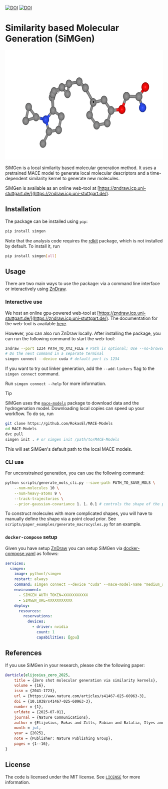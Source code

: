 [![DOI](https://img.shields.io/badge/arXiv-2402.08708-red)](https://arxiv.org/abs/2402.08708) [![DOI](https://zenodo.org/badge/593278428.svg)](https://zenodo.org/badge/latestdoi/593278428)

# Similarity based Molecular Generation (SiMGen)

<a href="https://zndraw.icp.uni-stuttgart.de">
    <img src="banner_animation.gif" height="350"/>
</a>

SiMGen is a local similarity based molecular generation method. It uses a pretrained MACE model to generate local molecular descriptors and a time-dependent similarity kernel to generate new molecules.

SiMGen is available as an online web-tool at [https://zndraw.icp.uni-stuttgart.de/](https://zndraw.icp.uni-stuttgart.de/).

## Installation

The package can be installed using `pip`:

```sh
pip install simgen
```

Note that the analysis code requires the [rdkit](https://github.com/rdkit/rdkit) package, which is not installed by default. To install it, run

```sh
pip install simgen[all]
```

## Usage

There are two main ways to use the package: via a command line interface or interactively using [ZnDraw](https://github.com/zincware/ZnDraw/).

### Interactive use

We host an online gpu-powered web-tool at [https://zndraw.icp.uni-stuttgart.de/](https://zndraw.icp.uni-stuttgart.de/). The documentation for the web-tool is available [here](https://RokasEl.github.io/simgen/).

However, you can also run ZnDraw locally. After installing the package, you can run the following command to start the web-tool:

```sh
zndraw --port 1234 PATH_TO_XYZ_FILE # Path is optional; Use --no-browser for remote servers
# Do the next command in a separate terminal
simgen connect --device cuda # default port is 1234
```

If you want to try out linker generation, add the `--add-linkers` flag to the `simgen connect` command.

Run `simgen connect --help` for more information.

> [!TIP]
> SiMGen uses the [`mace-models`](https://github.com/RokasEl/MACE-Models) package to download data and the hydrogenation model. Downloading local copies can speed up your workflow. To do so, run
> ```sh
> git clone https://github.com/RokasEl/MACE-Models
> cd MACE-Models
> dvc pull
> simgen init . # or simgen init /path/to/MACE-Models
> ```
> This will set SiMGen's default path to the local MACE models.


### CLI use

For unconstrained generation, you can use the following command:

```sh
python scripts/generate_mols_cli.py --save-path PATH_TO_SAVE_MOLS \
    --num-molecules 10 \
    --num-heavy-atoms 9 \
    --track-trajectories \
    --prior-gaussian-covariance 1. 1. 0.1 # controls the shape of the prior
```

To construct molecules with more complicated shapes, you will have to manually define the shape via a point cloud prior. See `scripts/paper_examples/generate_macrocycles.py` for an example.

### `docker-compose` setup
Given you have setup [ZnDraw](https://github.com/zincware/ZnDraw) you can setup SiMGen via [docker-compose.yaml](https://docs.docker.com/compose/) as follows:

```yaml
services:
  simgen:
    image: pythonf/simgen
    restart: always
    command: simgen connect --device "cuda" --mace-model-name "medium_spice" --reference-data-name "simgen_reference_data_medium" --path . --hydrogenation-model-name hydromace_spice_only
    environment:
      - SIMGEN_AUTH_TOKEN=XXXXXXXXXXX
      - SIMGEN_URL=XXXXXXXXXXX
    deploy:
      resources:
        reservations:
          devices:
            - driver: nvidia
              count: 1
              capabilities: [gpu]
```

## References

If you use SiMGen in your research, please cite the following paper:

```bibtex
@article{elijosius_zero_2025,
	title = {Zero shot molecular generation via similarity kernels},
	volume = {16},
	issn = {2041-1723},
	url = {https://www.nature.com/articles/s41467-025-60963-3},
	doi = {10.1038/s41467-025-60963-3},
	number = {1},
	urldate = {2025-07-01},
	journal = {Nature Communications},
	author = {Elijošius, Rokas and Zills, Fabian and Batatia, Ilyes and Norwood, Sam Walton and Kovács, Dávid Péter and Holm, Christian and Csányi, Gábor},
	month = jul,
	year = {2025},
	note = {Publisher: Nature Publishing Group},
	pages = {1--16},
}
```


## License

The code is licensed under the MIT license. See [`LICENSE`](./LICENSE) for more information.
